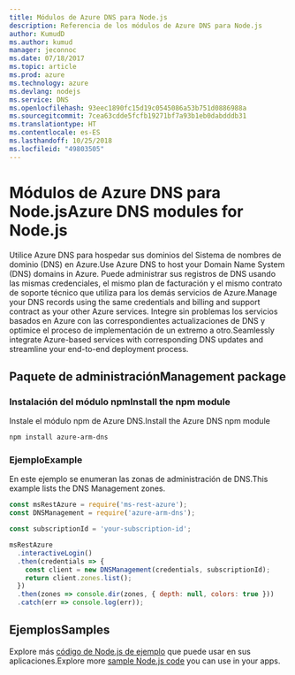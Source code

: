 ```yaml
---
title: Módulos de Azure DNS para Node.js
description: Referencia de los módulos de Azure DNS para Node.js
author: KumudD
ms.author: kumud
manager: jeconnoc
ms.date: 07/18/2017
ms.topic: article
ms.prod: azure
ms.technology: azure
ms.devlang: nodejs
ms.service: DNS
ms.openlocfilehash: 93eec1890fc15d19c0545086a53b751d0886988a
ms.sourcegitcommit: 7cea63cdde5fcfb19271bf7a93b1eb0dabdddb31
ms.translationtype: HT
ms.contentlocale: es-ES
ms.lasthandoff: 10/25/2018
ms.locfileid: "49803505"
---
```

# <a name="azure-dns-modules-for-nodejs"></a><span data-ttu-id="ee4f4-103">Módulos de Azure DNS para Node.js</span><span class="sxs-lookup"><span data-stu-id="ee4f4-103">Azure DNS modules for Node.js</span></span>

<span data-ttu-id="ee4f4-104">Utilice Azure DNS para hospedar sus dominios del Sistema de nombres de dominio (DNS) en Azure.</span><span class="sxs-lookup"><span data-stu-id="ee4f4-104">Use Azure DNS to host your Domain Name System (DNS) domains in Azure.</span></span> <span data-ttu-id="ee4f4-105">Puede administrar sus registros de DNS usando las mismas credenciales, el mismo plan de facturación y el mismo contrato de soporte técnico que utiliza para los demás servicios de Azure.</span><span class="sxs-lookup"><span data-stu-id="ee4f4-105">Manage your DNS records using the same credentials and billing and support contract as your other Azure services.</span></span> <span data-ttu-id="ee4f4-106">Integre sin problemas los servicios basados en Azure con las correspondientes actualizaciones de DNS y optimice el proceso de implementación de un extremo a otro.</span><span class="sxs-lookup"><span data-stu-id="ee4f4-106">Seamlessly integrate Azure-based services with corresponding DNS updates and streamline your end-to-end deployment process.</span></span>

## <a name="management-package"></a><span data-ttu-id="ee4f4-107">Paquete de administración</span><span class="sxs-lookup"><span data-stu-id="ee4f4-107">Management package</span></span>

### <a name="install-the-npm-module"></a><span data-ttu-id="ee4f4-108">Instalación del módulo npm</span><span class="sxs-lookup"><span data-stu-id="ee4f4-108">Install the npm module</span></span>

<span data-ttu-id="ee4f4-109">Instale el módulo npm de Azure DNS.</span><span class="sxs-lookup"><span data-stu-id="ee4f4-109">Install the Azure DNS npm module</span></span>

```bash
npm install azure-arm-dns
```

### <a name="example"></a><span data-ttu-id="ee4f4-110">Ejemplo</span><span class="sxs-lookup"><span data-stu-id="ee4f4-110">Example</span></span>

<span data-ttu-id="ee4f4-111">En este ejemplo se enumeran las zonas de administración de DNS.</span><span class="sxs-lookup"><span data-stu-id="ee4f4-111">This example lists the DNS Management zones.</span></span>

```javascript
const msRestAzure = require('ms-rest-azure');
const DNSManagement = require('azure-arm-dns');

const subscriptionId = 'your-subscription-id';

msRestAzure
  .interactiveLogin()
  .then(credentials => {
    const client = new DNSManagement(credentials, subscriptionId);
    return client.zones.list();
  })
  .then(zones => console.dir(zones, { depth: null, colors: true }))
  .catch(err => console.log(err));
```

## <a name="samples"></a><span data-ttu-id="ee4f4-112">Ejemplos</span><span class="sxs-lookup"><span data-stu-id="ee4f4-112">Samples</span></span>

<span data-ttu-id="ee4f4-113">Explore más [código de Node.js de ejemplo](https://azure.microsoft.com/resources/samples/?platform=nodejs) que puede usar en sus aplicaciones.</span><span class="sxs-lookup"><span data-stu-id="ee4f4-113">Explore more [sample Node.js code](https://azure.microsoft.com/resources/samples/?platform=nodejs) you can use in your apps.</span></span>
